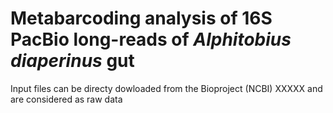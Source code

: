 # Metabarcoding analysis of 16S PacBio long-reads of _Alphitobius diaperinus_ gut
Input files can be directy dowloaded from the Bioproject (NCBI) XXXXX and are considered as raw data

